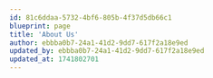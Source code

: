 ```yaml
---
id: 81c6ddaa-5732-4bf6-805b-4f37d5db66c1
blueprint: page
title: 'About Us'
author: ebbba0b7-24a1-41d2-9dd7-617f2a18e9ed
updated_by: ebbba0b7-24a1-41d2-9dd7-617f2a18e9ed
updated_at: 1741802701
---
```

